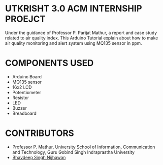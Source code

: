 # UTKRISHT 3.0 ACM INTERNSHIP PROEJCT

Under the guidance of Professor P. Parijat Mathur, a report and case study related to air quality index. This Arduino Tutorial explain about how to make air quality monitoring and alert system using MQ135 sensor in ppm.

# COMPONENTS USED

- Arduino Board
- MQ135 sensor
- 16x2 LCD
- Potentiometer
- Resistor
- LED
- Buzzer
- Breadboard

# CONTRIBUTORS

- Professor P. Mathur, University School of Information, Communication and Technology, Guru Gobind Singh Indraprastha University
- [Bhavdeep Singh Nijhawan](https://www.linkedin.com/in/bhavdeep-singh-nijhawan-739634280)
